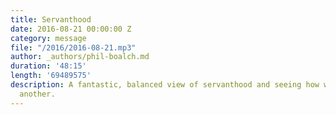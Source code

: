 ```yaml
---
title: Servanthood
date: 2016-08-21 00:00:00 Z
category: message
file: "/2016/2016-08-21.mp3"
author: _authors/phil-boalch.md
duration: '48:15'
length: '69489575'
description: A fantastic, balanced view of servanthood and seeing how we serve one
  another.
---
```


